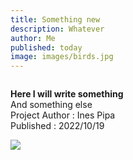 ```yaml
---
title: Something new
description: Whatever
author: Me
published: today
image: images/birds.jpg
---
```

![]()

**Here I will write something** <br/> 
And something else <br/>
Project Author : Ines Pipa<br/>
Published : 2022/10/19

![](images/people.jpg)
